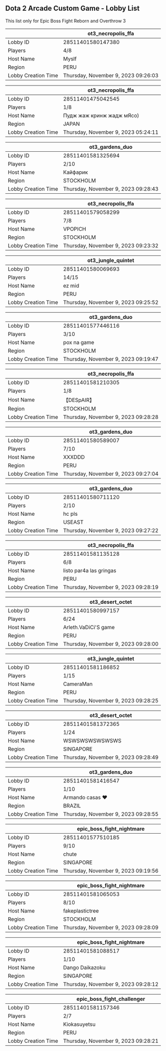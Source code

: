 ## Dota 2 Arcade Custom Game - Lobby List

This list only for Epic Boss Fight Reborn and Overthrow 3

|  | ot3_necropolis_ffa |
| ------ | ------ |
| Lobby ID | 28511401580147380 |
| Players | 4/8 |
| Host Name | Myslf |
| Region | PERU |
| Lobby Creation Time | Thursday, November 9, 2023 09:26:03 |


|  | ot3_necropolis_ffa |
| ------ | ------ |
| Lobby ID | 28511401475042545 |
| Players | 1/8 |
| Host Name | Пудж жаж кринж жадж мЯсо) |
| Region | JAPAN |
| Lobby Creation Time | Thursday, November 9, 2023 05:24:11 |


|  | ot3_gardens_duo |
| ------ | ------ |
| Lobby ID | 28511401581325694 |
| Players | 2/10 |
| Host Name | Кайфарик |
| Region | STOCKHOLM |
| Lobby Creation Time | Thursday, November 9, 2023 09:28:43 |


|  | ot3_necropolis_ffa |
| ------ | ------ |
| Lobby ID | 28511401579058299 |
| Players | 7/8 |
| Host Name | VPOPICH |
| Region | STOCKHOLM |
| Lobby Creation Time | Thursday, November 9, 2023 09:23:32 |


|  | ot3_jungle_quintet |
| ------ | ------ |
| Lobby ID | 28511401580069693 |
| Players | 14/15 |
| Host Name | ez mid |
| Region | PERU |
| Lobby Creation Time | Thursday, November 9, 2023 09:25:52 |


|  | ot3_gardens_duo |
| ------ | ------ |
| Lobby ID | 28511401577446116 |
| Players | 3/10 |
| Host Name | pox na game |
| Region | STOCKHOLM |
| Lobby Creation Time | Thursday, November 9, 2023 09:19:47 |


|  | ot3_necropolis_ffa |
| ------ | ------ |
| Lobby ID | 28511401581210305 |
| Players | 1/8 |
| Host Name | 【﻿DESpAIR】 |
| Region | STOCKHOLM |
| Lobby Creation Time | Thursday, November 9, 2023 09:28:28 |


|  | ot3_gardens_duo |
| ------ | ------ |
| Lobby ID | 28511401580589007 |
| Players | 7/10 |
| Host Name | XXXDDD |
| Region | PERU |
| Lobby Creation Time | Thursday, November 9, 2023 09:27:04 |


|  | ot3_gardens_duo |
| ------ | ------ |
| Lobby ID | 28511401580711120 |
| Players | 2/10 |
| Host Name | hc pls |
| Region | USEAST |
| Lobby Creation Time | Thursday, November 9, 2023 09:27:22 |


|  | ot3_necropolis_ffa |
| ------ | ------ |
| Lobby ID | 28511401581135128 |
| Players | 6/8 |
| Host Name | listo par4a las gringas |
| Region | PERU |
| Lobby Creation Time | Thursday, November 9, 2023 09:28:19 |


|  | ot3_desert_octet |
| ------ | ------ |
| Lobby ID | 28511401580997157 |
| Players | 6/24 |
| Host Name | Arleth.VaDiCi'S game |
| Region | PERU |
| Lobby Creation Time | Thursday, November 9, 2023 09:28:00 |


|  | ot3_jungle_quintet |
| ------ | ------ |
| Lobby ID | 28511401581186852 |
| Players | 1/15 |
| Host Name | CameraMan |
| Region | PERU |
| Lobby Creation Time | Thursday, November 9, 2023 09:28:25 |


|  | ot3_desert_octet |
| ------ | ------ |
| Lobby ID | 28511401581372365 |
| Players | 1/24 |
| Host Name | WSWSWSWSWSWSWS |
| Region | SINGAPORE |
| Lobby Creation Time | Thursday, November 9, 2023 09:28:49 |


|  | ot3_gardens_duo |
| ------ | ------ |
| Lobby ID | 28511401581416547 |
| Players | 1/10 |
| Host Name | Armando casas ♥ |
| Region | BRAZIL |
| Lobby Creation Time | Thursday, November 9, 2023 09:28:55 |


|  | epic_boss_fight_nightmare |
| ------ | ------ |
| Lobby ID | 28511401577510185 |
| Players | 9/10 |
| Host Name | chute |
| Region | SINGAPORE |
| Lobby Creation Time | Thursday, November 9, 2023 09:19:56 |


|  | epic_boss_fight_nightmare |
| ------ | ------ |
| Lobby ID | 28511401581065053 |
| Players | 8/10 |
| Host Name | fakeplastictree |
| Region | STOCKHOLM |
| Lobby Creation Time | Thursday, November 9, 2023 09:28:09 |


|  | epic_boss_fight_nightmare |
| ------ | ------ |
| Lobby ID | 28511401581088517 |
| Players | 1/10 |
| Host Name | Dango Daikazoku |
| Region | SINGAPORE |
| Lobby Creation Time | Thursday, November 9, 2023 09:28:12 |


|  | epic_boss_fight_challenger |
| ------ | ------ |
| Lobby ID | 28511401581157346 |
| Players | 2/7 |
| Host Name | Kiokasuyetsu |
| Region | PERU |
| Lobby Creation Time | Thursday, November 9, 2023 09:28:21 |


